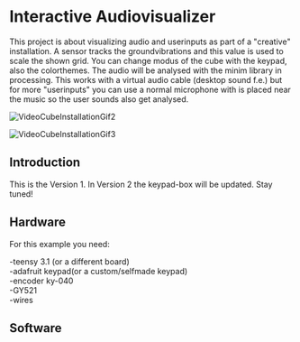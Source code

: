 <h1>Interactive Audiovisualizer</h1>

This project is about visualizing audio and userinputs as part of a "creative" installation. A sensor tracks the groundvibrations and this value is used to scale the shown grid. You can change modus of the cube with the keypad, also the colorthemes. The audio will be analysed with the minim library in processing. This works with a virtual audio cable (desktop sound f.e.) but for more "userinputs" you can use a normal microphone with is placed near the music so the user sounds also get analysed. 

![VideoCubeInstallationGif2](https://user-images.githubusercontent.com/118546239/205940936-59874347-07e8-44ab-b682-81462e7821ce.gif)

![VideoCubeInstallationGif3](https://user-images.githubusercontent.com/118546239/205941172-2cadf722-b8ae-434f-8d25-f53f0ffa98b7.gif)


<h2>Introduction</h2>
This is the Version 1. In Version 2 the keypad-box will be updated. Stay tuned!
<h2>Hardware</h2>
For this example you need: <br>

-teensy 3.1 (or a different board)<br>
-adafruit keypad(or a custom/selfmade keypad)<br>
-encoder ky-040<br>
-GY521<br>
-wires<br>

<h2>Software</h2>

